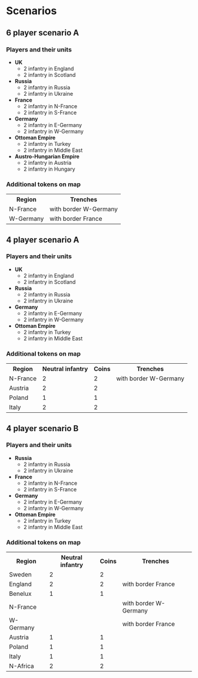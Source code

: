 # Scenarios

## 6 player scenario A

### Players and their units

* **UK**
    * 2 infantry in England
    * 2 infantry in Scotland
* **Russia**
    * 2 infantry in Russia
    * 2 infantry in Ukraine
* **France**
    * 2 infantry in N-France
    * 2 infantry in S-France
* **Germany**
    * 2 infantry in E-Germany
    * 2 infantry in W-Germany
* **Ottoman Empire**
    * 2 infantry in Turkey
    * 2 infantry in Middle East
* **Austro-Hungarian Empire**
    * 2 infantry in Austria
    * 2 infantry in Hungary

### Additional tokens on map

<table>
  <tr>
    <th>Region</th>
    <th>Trenches</th>
  </tr>
  <tr>
    <td>N-France</td>
    <td>with border W-Germany</td>
  </tr>
  <tr>
    <td>W-Germany</td>
    <td>with border France</td>
  </tr>
</table>

## 4 player scenario A

### Players and their units

* **UK**
    * 2 infantry in England
    * 2 infantry in Scotland
* **Russia**
    * 2 infantry in Russia
    * 2 infantry in Ukraine
* **Germany**
    * 2 infantry in E-Germany
    * 2 infantry in W-Germany
* **Ottoman Empire**
    * 2 infantry in Turkey
    * 2 infantry in Middle East

### Additional tokens on map

<table>
  <tr>
    <th>Region</th>
    <th>Neutral infantry</th>
    <th>Coins</th>
    <th>Trenches</th>
  </tr>
  <tr>
    <td>N-France</td>
    <td>2</td>
    <td>2</td>
    <td>with border W-Germany</td>
  </tr>
  <tr>
    <td>Austria</td>
    <td>2</td>
    <td>2</td>
    <td></td>
  </tr>
  <tr>
    <td>Poland</td>
    <td>1</td>
    <td>1</td>
    <td></td>
  </tr>
  <tr>
    <td>Italy</td>
    <td>2</td>
    <td>2</td>
    <td></td>
  </tr>
</table>

## 4 player scenario B

### Players and their units

* **Russia**
    * 2 infantry in Russia
    * 2 infantry in Ukraine
* **France**
    * 2 infantry in N-France
    * 2 infantry in S-France
* **Germany**
    * 2 infantry in E-Germany
    * 2 infantry in W-Germany
* **Ottoman Empire**
    * 2 infantry in Turkey
    * 2 infantry in Middle East

### Additional tokens on map

<table>
  <tr>
    <th>Region</th>
    <th>Neutral infantry</th>
    <th>Coins</th>
    <th>Trenches</th>
  </tr>
  <tr>
    <td>Sweden</td>
    <td>2</td>
    <td>2</td>
    <td></td>
  </tr>
  <tr>
    <td>England</td>
    <td>2</td>
    <td>2</td>
    <td>with border France</td>
  </tr>
  <tr>
    <td>Benelux</td>
    <td>1</td>
    <td>1</td>
    <td></td>
  </tr>
  <tr>
    <td>N-France</td>
    <td></td>
    <td></td>
    <td>with border W-Germany</td>
  </tr>
  <tr>
    <td>W-Germany</td>
    <td></td>
    <td></td>
    <td>with border France</td>
  </tr>
  <tr>
    <td>Austria</td>
    <td>1</td>
    <td>1</td>
    <td></td>
  </tr>
  <tr>
    <td>Poland</td>
    <td>1</td>
    <td>1</td>
    <td></td>
  </tr>
  <tr>
    <td>Italy</td>
    <td>1</td>
    <td>1</td>
    <td></td>
  </tr>
  <tr>
    <td>N-Africa</td>
    <td>2</td>
    <td>2</td>
    <td></td>
  </tr>
</table>

